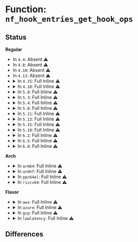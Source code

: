 # Function: <code>nf_hook_entries_get_hook_ops</code>

## Status
<b>Regular</b>
<ul>
<li>
In <code>4.4</code>: Absent ⚠️
</li>
<li>
In <code>4.8</code>: Absent ⚠️
</li>
<li>
In <code>4.10</code>: Absent ⚠️
</li>
<li>
In <code>4.13</code>: Absent ⚠️
</li>
<li>
<details>
<summary>In <code>4.15</code>: Full Inline ⚠️</summary>

**Collision:** Unique Static

**Inline:** Full

**Transformation:** False

**Instances:**

```
In net/netfilter/core.c (ffffffff8188c0ae)
Location: include/linux/netfilter.h:94
Inline: True
Inline callers:
  - net/netfilter/core.c:nf_register_net_hook
  - net/netfilter/core.c:nf_register_net_hook
  - net/netfilter/core.c:__nf_hook_entries_try_shrink
  - net/netfilter/core.c:hooks_validate
```
</details>
</li>
<li>
<details>
<summary>In <code>4.18</code>: Full Inline ⚠️</summary>

**Collision:** Unique Static

**Inline:** Full

**Transformation:** False

**Instances:**

```
In net/netfilter/core.c (ffffffff818dffd8)
Location: include/linux/netfilter.h:105
Inline: True
Inline callers:
  - net/netfilter/core.c:nf_hook_entries_delete_raw
  - net/netfilter/core.c:__nf_unregister_net_hook
  - net/netfilter/core.c:__nf_hook_entries_try_shrink
  - net/netfilter/core.c:__nf_hook_entries_try_shrink
  - net/netfilter/core.c:hooks_validate
  - net/netfilter/core.c:nf_hook_entries_grow
  - net/netfilter/core.c:nf_hook_entries_grow
```
</details>
</li>
<li>
<details>
<summary>In <code>5.0</code>: Full Inline ⚠️</summary>

**Collision:** Unique Static

**Inline:** Full

**Transformation:** False

**Instances:**

```
In net/netfilter/core.c (ffffffff8190c9e8)
Location: include/linux/netfilter.h:105
Inline: True
Inline callers:
  - net/netfilter/core.c:nf_hook_entries_delete_raw
  - net/netfilter/core.c:__nf_unregister_net_hook
  - net/netfilter/core.c:__nf_hook_entries_try_shrink
  - net/netfilter/core.c:__nf_hook_entries_try_shrink
  - net/netfilter/core.c:hooks_validate
  - net/netfilter/core.c:nf_hook_entries_grow
  - net/netfilter/core.c:nf_hook_entries_grow
```
</details>
</li>
<li>
<details>
<summary>In <code>5.3</code>: Full Inline ⚠️</summary>

**Collision:** Unique Static

**Inline:** Full

**Transformation:** False

**Instances:**

```
In net/netfilter/core.c (ffffffff8196e52b)
Location: include/linux/netfilter.h:121
Inline: True
Inline callers:
  - net/netfilter/core.c:nf_hook_entries_delete_raw
  - net/netfilter/core.c:__nf_unregister_net_hook
  - net/netfilter/core.c:__nf_hook_entries_try_shrink
  - net/netfilter/core.c:__nf_hook_entries_try_shrink
  - net/netfilter/core.c:hooks_validate
  - net/netfilter/core.c:nf_hook_entries_grow
  - net/netfilter/core.c:nf_hook_entries_grow
```
</details>
</li>
<li>
<details>
<summary>In <code>5.4</code>: Full Inline ⚠️</summary>

**Collision:** Unique Static

**Inline:** Full

**Transformation:** False

**Instances:**

```
In net/netfilter/core.c (ffffffff819a4f6b)
Location: include/linux/netfilter.h:121
Inline: True
Inline callers:
  - net/netfilter/core.c:nf_hook_entries_delete_raw
  - net/netfilter/core.c:__nf_unregister_net_hook
  - net/netfilter/core.c:__nf_hook_entries_try_shrink
  - net/netfilter/core.c:__nf_hook_entries_try_shrink
  - net/netfilter/core.c:hooks_validate
  - net/netfilter/core.c:nf_hook_entries_grow
  - net/netfilter/core.c:nf_hook_entries_grow
```
</details>
</li>
<li>
<details>
<summary>In <code>5.8</code>: Full Inline ⚠️</summary>

**Collision:** Unique Static

**Inline:** Full

**Transformation:** False

**Instances:**

```
In net/netfilter/core.c (ffffffff81a8e65b)
Location: include/linux/netfilter.h:121
Inline: True
Inline callers:
  - net/netfilter/core.c:nf_hook_entries_delete_raw
  - net/netfilter/core.c:__nf_unregister_net_hook
  - net/netfilter/core.c:__nf_hook_entries_try_shrink
  - net/netfilter/core.c:hooks_validate
  - net/netfilter/core.c:nf_hook_entries_grow
  - net/netfilter/core.c:nf_hook_entries_grow
```
</details>
</li>
<li>
<details>
<summary>In <code>5.11</code>: Full Inline ⚠️</summary>

**Collision:** Unique Static

**Inline:** Full

**Transformation:** False

**Instances:**

```
In net/netfilter/core.c (ffffffff81a9843b)
Location: include/linux/netfilter.h:122
Inline: True
Inline callers:
  - net/netfilter/core.c:nf_hook_entries_delete_raw
  - net/netfilter/core.c:__nf_unregister_net_hook
  - net/netfilter/core.c:__nf_hook_entries_try_shrink
  - net/netfilter/core.c:hooks_validate
  - net/netfilter/core.c:nf_hook_entries_grow
  - net/netfilter/core.c:nf_hook_entries_grow
```
</details>
</li>
<li>
<details>
<summary>In <code>5.13</code>: Full Inline ⚠️</summary>

**Collision:** Unique Static

**Inline:** Full

**Transformation:** False

**Instances:**

```
In net/netfilter/core.c (ffffffff81a8378b)
Location: include/linux/netfilter.h:122
Inline: True
Inline callers:
  - net/netfilter/core.c:nf_hook_entries_delete_raw
  - net/netfilter/core.c:__nf_unregister_net_hook
  - net/netfilter/core.c:__nf_hook_entries_try_shrink
  - net/netfilter/core.c:hooks_validate
  - net/netfilter/core.c:nf_hook_entries_grow
  - net/netfilter/core.c:nf_hook_entries_grow
```
</details>
</li>
<li>
<details>
<summary>In <code>5.15</code>: Full Inline ⚠️</summary>

**Collision:** Unique Static

**Inline:** Full

**Transformation:** False

**Instances:**

```
In net/netfilter/core.c (ffffffff81b3d3fb)
Location: include/linux/netfilter.h:128
Inline: True
Inline callers:
  - net/netfilter/core.c:nf_hook_entries_delete_raw
  - net/netfilter/core.c:__nf_unregister_net_hook
  - net/netfilter/core.c:__nf_register_net_hook
  - net/netfilter/core.c:__nf_hook_entries_try_shrink
  - net/netfilter/core.c:__nf_hook_entries_try_shrink
  - net/netfilter/core.c:__nf_hook_entries_try_shrink
  - net/netfilter/core.c:nf_hook_entries_insert_raw
  - net/netfilter/core.c:nf_hook_entries_grow
  - net/netfilter/core.c:nf_hook_entries_grow
```
</details>
</li>
<li>
<details>
<summary>In <code>5.19</code>: Full Inline ⚠️</summary>

**Collision:** Unique Static

**Inline:** Full

**Transformation:** False

**Instances:**

```
In net/netfilter/core.c (ffffffff81cc9988)
Location: include/linux/netfilter.h:128
Inline: True
Inline callers:
  - net/netfilter/core.c:nf_hook_entries_delete_raw
  - net/netfilter/core.c:__nf_unregister_net_hook
  - net/netfilter/core.c:__nf_register_net_hook
  - net/netfilter/core.c:__nf_hook_entries_try_shrink
  - net/netfilter/core.c:__nf_hook_entries_try_shrink
  - net/netfilter/core.c:__nf_hook_entries_try_shrink
  - net/netfilter/core.c:nf_hook_entries_insert_raw
  - net/netfilter/core.c:nf_hook_entries_grow
  - net/netfilter/core.c:nf_hook_entries_grow
```
</details>
</li>
<li>
<details>
<summary>In <code>6.2</code>: Full Inline ⚠️</summary>

**Collision:** Unique Static

**Inline:** Full

**Transformation:** False

**Instances:**

```
In net/netfilter/core.c (ffffffff81e89588)
Location: include/linux/netfilter.h:128
Inline: True
Inline callers:
  - net/netfilter/core.c:nf_hook_entries_delete_raw
  - net/netfilter/core.c:__nf_unregister_net_hook
  - net/netfilter/core.c:__nf_register_net_hook
  - net/netfilter/core.c:__nf_hook_entries_try_shrink
  - net/netfilter/core.c:__nf_hook_entries_try_shrink
  - net/netfilter/core.c:__nf_hook_entries_try_shrink
  - net/netfilter/core.c:nf_hook_entries_insert_raw
  - net/netfilter/core.c:nf_hook_entries_grow
  - net/netfilter/core.c:nf_hook_entries_grow
```
</details>
</li>
<li>
<details>
<summary>In <code>6.5</code>: Full Inline ⚠️</summary>

**Collision:** Unique Static

**Inline:** Full

**Transformation:** False

**Instances:**

```
In net/netfilter/core.c (ffffffff81ee7578)
Location: include/linux/netfilter.h:129
Inline: True
Inline callers:
  - net/netfilter/core.c:nf_hook_entries_delete_raw
  - net/netfilter/core.c:__nf_unregister_net_hook
  - net/netfilter/core.c:__nf_register_net_hook
  - net/netfilter/core.c:__nf_hook_entries_try_shrink
  - net/netfilter/core.c:__nf_hook_entries_try_shrink
  - net/netfilter/core.c:__nf_hook_entries_try_shrink
  - net/netfilter/core.c:nf_hook_entries_insert_raw
  - net/netfilter/core.c:nf_hook_entries_grow
  - net/netfilter/core.c:nf_hook_entries_grow
```
</details>
</li>
<li>
<details>
<summary>In <code>6.8</code>: Full Inline ⚠️</summary>

**Collision:** Unique Static

**Inline:** Full

**Transformation:** False

**Instances:**

```
In net/netfilter/core.c (ffffffff81fab388)
Location: include/linux/netfilter.h:140
Inline: True
Inline callers:
  - net/netfilter/core.c:nf_hook_entries_delete_raw
  - net/netfilter/core.c:__nf_unregister_net_hook
  - net/netfilter/core.c:__nf_register_net_hook
  - net/netfilter/core.c:__nf_hook_entries_try_shrink
  - net/netfilter/core.c:__nf_hook_entries_try_shrink
  - net/netfilter/core.c:__nf_hook_entries_try_shrink
  - net/netfilter/core.c:nf_hook_entries_insert_raw
  - net/netfilter/core.c:nf_hook_entries_grow
  - net/netfilter/core.c:nf_hook_entries_grow
```
</details>
</li>
</ul>
<b>Arch</b>
<ul>
<li>
<details>
<summary>In <code>arm64</code>: Full Inline ⚠️</summary>

**Collision:** Unique Static

**Inline:** Full

**Transformation:** False

**Instances:**

```
In net/netfilter/core.c (ffff800010c54438)
Location: include/linux/netfilter.h:121
Inline: True
Inline callers:
  - net/netfilter/core.c:nf_hook_entries_delete_raw
  - net/netfilter/core.c:__nf_unregister_net_hook
  - net/netfilter/core.c:__nf_hook_entries_try_shrink
  - net/netfilter/core.c:__nf_hook_entries_try_shrink
  - net/netfilter/core.c:hooks_validate
  - net/netfilter/core.c:nf_hook_entries_grow
  - net/netfilter/core.c:nf_hook_entries_grow
```
</details>
</li>
<li>
<details>
<summary>In <code>armhf</code>: Full Inline ⚠️</summary>

**Collision:** Unique Static

**Inline:** Full

**Transformation:** False

**Instances:**

```
In net/netfilter/core.c (c0d64150)
Location: include/linux/netfilter.h:121
Inline: True
Inline callers:
  - net/netfilter/core.c:nf_hook_entries_delete_raw
  - net/netfilter/core.c:__nf_unregister_net_hook
  - net/netfilter/core.c:__nf_hook_entries_try_shrink
  - net/netfilter/core.c:__nf_hook_entries_try_shrink
  - net/netfilter/core.c:hooks_validate
  - net/netfilter/core.c:nf_hook_entries_grow
  - net/netfilter/core.c:nf_hook_entries_grow
```
</details>
</li>
<li>
<details>
<summary>In <code>ppc64el</code>: Full Inline ⚠️</summary>

**Collision:** Unique Static

**Inline:** Full

**Transformation:** False

**Instances:**

```
In net/netfilter/core.c (c000000000d541e4)
Location: include/linux/netfilter.h:121
Inline: True
Inline callers:
  - net/netfilter/core.c:nf_hook_entries_delete_raw
  - net/netfilter/core.c:__nf_unregister_net_hook
  - net/netfilter/core.c:__nf_hook_entries_try_shrink
  - net/netfilter/core.c:__nf_hook_entries_try_shrink
  - net/netfilter/core.c:hooks_validate
  - net/netfilter/core.c:nf_hook_entries_grow
  - net/netfilter/core.c:nf_hook_entries_grow
```
</details>
</li>
<li>
<details>
<summary>In <code>riscv64</code>: Full Inline ⚠️</summary>

**Collision:** Unique Static

**Inline:** Full

**Transformation:** False

**Instances:**

```
In net/netfilter/core.c (ffffffe0007beb2c)
Location: include/linux/netfilter.h:121
Inline: True
Inline callers:
  - net/netfilter/core.c:nf_hook_entries_delete_raw
  - net/netfilter/core.c:__nf_unregister_net_hook
  - net/netfilter/core.c:__nf_hook_entries_try_shrink
  - net/netfilter/core.c:__nf_hook_entries_try_shrink
  - net/netfilter/core.c:hooks_validate
  - net/netfilter/core.c:nf_hook_entries_grow
  - net/netfilter/core.c:nf_hook_entries_grow
```
</details>
</li>
</ul>
<b>Flavor</b>
<ul>
<li>
<details>
<summary>In <code>aws</code>: Full Inline ⚠️</summary>

**Collision:** Unique Static

**Inline:** Full

**Transformation:** False

**Instances:**

```
In net/netfilter/core.c (ffffffff81944ddb)
Location: include/linux/netfilter.h:121
Inline: True
Inline callers:
  - net/netfilter/core.c:nf_hook_entries_delete_raw
  - net/netfilter/core.c:__nf_unregister_net_hook
  - net/netfilter/core.c:__nf_hook_entries_try_shrink
  - net/netfilter/core.c:__nf_hook_entries_try_shrink
  - net/netfilter/core.c:hooks_validate
  - net/netfilter/core.c:nf_hook_entries_grow
  - net/netfilter/core.c:nf_hook_entries_grow
```
</details>
</li>
<li>
<details>
<summary>In <code>azure</code>: Full Inline ⚠️</summary>

**Collision:** Unique Static

**Inline:** Full

**Transformation:** False

**Instances:**

```
In net/netfilter/core.c (ffffffff818fe8cb)
Location: include/linux/netfilter.h:121
Inline: True
Inline callers:
  - net/netfilter/core.c:nf_hook_entries_delete_raw
  - net/netfilter/core.c:__nf_unregister_net_hook
  - net/netfilter/core.c:__nf_hook_entries_try_shrink
  - net/netfilter/core.c:__nf_hook_entries_try_shrink
  - net/netfilter/core.c:hooks_validate
  - net/netfilter/core.c:nf_hook_entries_grow
  - net/netfilter/core.c:nf_hook_entries_grow
```
</details>
</li>
<li>
<details>
<summary>In <code>gcp</code>: Full Inline ⚠️</summary>

**Collision:** Unique Static

**Inline:** Full

**Transformation:** False

**Instances:**

```
In net/netfilter/core.c (ffffffff81995f6b)
Location: include/linux/netfilter.h:121
Inline: True
Inline callers:
  - net/netfilter/core.c:nf_hook_entries_delete_raw
  - net/netfilter/core.c:__nf_unregister_net_hook
  - net/netfilter/core.c:__nf_hook_entries_try_shrink
  - net/netfilter/core.c:__nf_hook_entries_try_shrink
  - net/netfilter/core.c:hooks_validate
  - net/netfilter/core.c:nf_hook_entries_grow
  - net/netfilter/core.c:nf_hook_entries_grow
```
</details>
</li>
<li>
<details>
<summary>In <code>lowlatency</code>: Full Inline ⚠️</summary>

**Collision:** Unique Static

**Inline:** Full

**Transformation:** False

**Instances:**

```
In net/netfilter/core.c (ffffffff819b8b3b)
Location: include/linux/netfilter.h:121
Inline: True
Inline callers:
  - net/netfilter/core.c:nf_hook_entries_delete_raw
  - net/netfilter/core.c:__nf_unregister_net_hook
  - net/netfilter/core.c:__nf_hook_entries_try_shrink
  - net/netfilter/core.c:__nf_hook_entries_try_shrink
  - net/netfilter/core.c:hooks_validate
  - net/netfilter/core.c:nf_hook_entries_grow
  - net/netfilter/core.c:nf_hook_entries_grow
```
</details>
</li>
</ul>

## Differences
